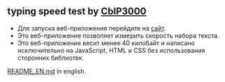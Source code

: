 ## typing speed test by [CblP3000](https://github.com/CblP3000)
* Для запуска веб-приложения перейдите на [сайт](https://cblp3000.github.io/typing-speed-test/).
* Это веб-приложение позволяет измерить скорость набора текста.
* Это веб-приложение весит менее 40 килобайт и написано исключительно на JavaScript, HTML и CSS без использования сторонних библиотек.

[README_EN.md](README_EN.md) in english.